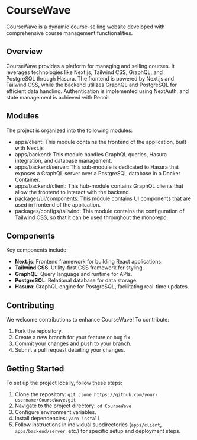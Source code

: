 # CourseWave

CourseWave is a dynamic course-selling website developed with comprehensive course management functionalities.

## Overview

CourseWave provides a platform for managing and selling courses. It leverages technologies like Next.js, Tailwind CSS, GraphQL, and PostgreSQL through Hasura. The frontend is powered by Next.js and Tailwind CSS, while the backend utilizes GraphQL and PostgreSQL for efficient data handling. Authentication is implemented using NextAuth, and state management is achieved with Recoil.

## Modules

The project is organized into the following modules:

- apps/client: This module contains the frontend of the application, built with Next.js
- apps/backend: This module handles GraphQL queries, Hasura integration, and database management.
- apps/backend/server: This sub-module is dedicated to Hasura that exposes a GraphQL server over a PostgreSQL database in a Docker Container.
- apps/backend/client: This hub-module contains GraphQL clients that allow the frontend to interact with the backend.
- packages/ui/components: This module contains UI components that are used in frontend of the application. 
- packages/configs/tailwind: This module contains the configuration of Tailwind CSS, so that it can be used throughout the monorepo.  


## Components

Key components include:

- **Next.js**: Frontend framework for building React applications.
- **Tailwind CSS**: Utility-first CSS framework for styling.
- **GraphQL**: Query language and runtime for APIs.
- **PostgreSQL**: Relational database for data storage.
- **Hasura**: GraphQL engine for PostgreSQL, facilitating real-time updates.

## Contributing

We welcome contributions to enhance CourseWave! To contribute:

1. Fork the repository.
2. Create a new branch for your feature or bug fix.
3. Commit your changes and push to your branch.
4. Submit a pull request detailing your changes.

## Getting Started

To set up the project locally, follow these steps:

1. Clone the repository: `git clone https://github.com/your-username/CourseWave.git`
2. Navigate to the project directory: `cd CourseWave`
3. Configure environment variables.
4. Install dependencies: `yarn install`
5. Follow instructions in individual subdirectories (`apps/client`, `apps/backend/server`, etc.) for specific setup and deployment steps.

 
 